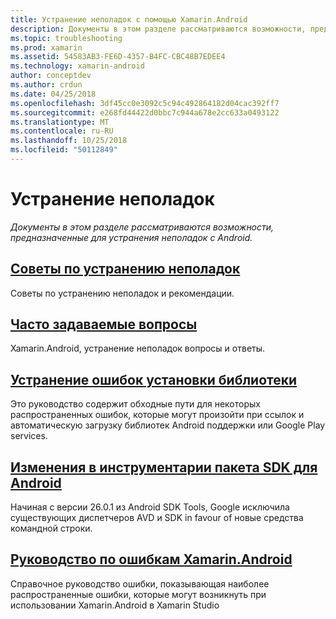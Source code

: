 ```yaml
---
title: Устранение неполадок с помощью Xamarin.Android
description: Документы в этом разделе рассматриваются возможности, предназначенные для устранения неполадок с Android.
ms.topic: troubleshooting
ms.prod: xamarin
ms.assetid: 54583AB3-FE6D-4357-B4FC-CBC48B7EDEE4
ms.technology: xamarin-android
author: conceptdev
ms.author: crdun
ms.date: 04/25/2018
ms.openlocfilehash: 3df45cc0e3092c5c94c492864182d04cac392ff7
ms.sourcegitcommit: e268fd44422d0bbc7c944a678e2cc633a0493122
ms.translationtype: MT
ms.contentlocale: ru-RU
ms.lasthandoff: 10/25/2018
ms.locfileid: "50112849"
---
```

# <a name="troubleshooting"></a>Устранение неполадок

_Документы в этом разделе рассматриваются возможности, предназначенные для устранения неполадок с Android._

## <a name="troubleshooting-tipsandroidtroubleshootingtroubleshootingmd"></a>[Советы по устранению неполадок](~/android/troubleshooting/troubleshooting.md)

Советы по устранению неполадок и рекомендации.


## <a name="frequently-asked-questionsquestionsindexmd"></a>[Часто задаваемые вопросы](questions/index.md)

Xamarin.Android, устранение неполадок вопросы и ответы.


## <a name="resolving-library-installation-errorsandroidtroubleshootingresolving-library-installation-errorsmd"></a>[Устранение ошибок установки библиотеки](~/android/troubleshooting/resolving-library-installation-errors.md)

Это руководство содержит обходные пути для некоторых распространенных ошибок, которые могут произойти при ссылок и автоматическую загрузку библиотек Android поддержки или Google Play services.


## <a name="changes-to-the-android-sdk-toolingandroidtroubleshootingsdk-cli-tooling-changesmd"></a>[Изменения в инструментарии пакета SDK для Android](~/android/troubleshooting/sdk-cli-tooling-changes.md)

Начиная с версии 26.0.1 из Android SDK Tools, Google исключила существующих диспетчеров AVD и SDK in favour of новые средства командной строки.


## <a name="xamarinandroid-errors-referenceandroidtroubleshootingerrorsmd"></a>[Руководство по ошибкам Xamarin.Android](~/android/troubleshooting/errors.md)

Справочное руководство ошибки, показывающая наиболее распространенные ошибки, которые могут возникнуть при использовании Xamarin.Android в Xamarin Studio
